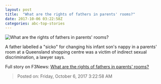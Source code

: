 ```yaml
---
layout: post
title:  "What are the rights of fathers in parents' rooms?"
date: 2017-10-06 03:22:58Z
categories: abc-top-stories
---
```


![What are the rights of fathers in parents' rooms?](http://www.abc.net.au/news/image/9022920-1x1-700x700.jpg)

A father labelled a "sicko" for changing his infant son's nappy in a parents' room at a Queensland shopping centre was a victim of indirect sexual discrimination, a lawyer says.


Full story on F3News: [What are the rights of fathers in parents' rooms?](http://www.f3nws.com/n/nauyEE)

> Posted on: Friday, October 6, 2017 3:22:58 AM
